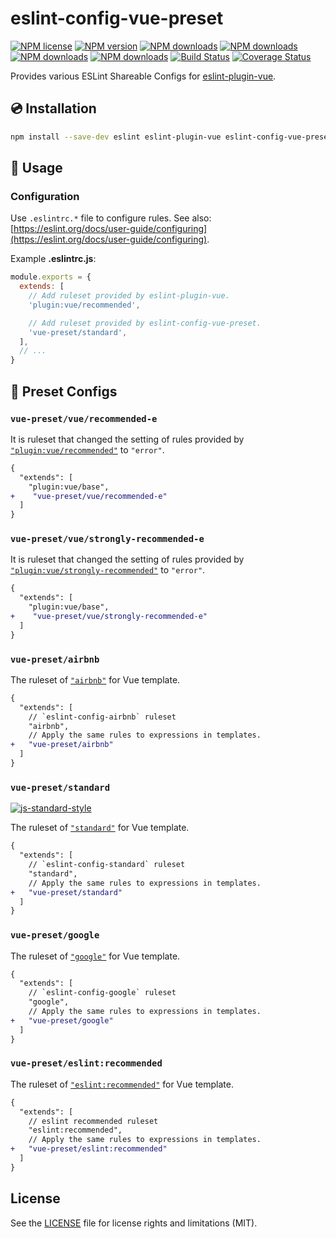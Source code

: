 # eslint-config-vue-preset

[![NPM license](https://img.shields.io/npm/l/eslint-config-vue-preset.svg)](https://www.npmjs.com/package/eslint-config-vue-preset)
[![NPM version](https://img.shields.io/npm/v/eslint-config-vue-preset.svg)](https://www.npmjs.com/package/eslint-config-vue-preset)
[![NPM downloads](https://img.shields.io/npm/dw/eslint-config-vue-preset.svg)](http://www.npmtrends.com/eslint-config-vue-preset)
[![NPM downloads](https://img.shields.io/npm/dm/eslint-config-vue-preset.svg)](http://www.npmtrends.com/eslint-config-vue-preset)
[![NPM downloads](https://img.shields.io/npm/dy/eslint-config-vue-preset.svg)](http://www.npmtrends.com/eslint-config-vue-preset)
[![NPM downloads](https://img.shields.io/npm/dt/eslint-config-vue-preset.svg)](http://www.npmtrends.com/eslint-config-vue-preset)
[![Build Status](https://travis-ci.org/ota-meshi/eslint-config-vue-preset.svg?branch=master)](https://travis-ci.org/ota-meshi/eslint-config-vue-preset)
[![Coverage Status](https://coveralls.io/repos/github/ota-meshi/eslint-config-vue-preset/badge.svg?branch=master)](https://coveralls.io/github/ota-meshi/eslint-config-vue-preset?branch=master)

Provides various ESLint Shareable Configs for [eslint-plugin-vue](https://github.com/vuejs/eslint-plugin-vue).

## :cd: Installation

```bash
npm install --save-dev eslint eslint-plugin-vue eslint-config-vue-preset
```

## :book: Usage

### Configuration

Use `.eslintrc.*` file to configure rules. See also: [https://eslint.org/docs/user-guide/configuring](https://eslint.org/docs/user-guide/configuring).

Example **.eslintrc.js**:

```js
module.exports = {
  extends: [
    // Add ruleset provided by eslint-plugin-vue.
    'plugin:vue/recommended',

    // Add ruleset provided by eslint-config-vue-preset.
    'vue-preset/standard',
  ],
  // ...
}
```

## :wrench: Preset Configs

### `vue-preset/vue/recommended-e`

It is ruleset that changed the setting of rules provided by [`"plugin:vue/recommended"`](https://eslint.vuejs.org/rules/#priority-c-recommended-minimizing-arbitrary-choices-and-cognitive-overhead) to `"error"`.

```diff
{
  "extends": [
    "plugin:vue/base",
+    "vue-preset/vue/recommended-e"
  ]
}
```

### `vue-preset/vue/strongly-recommended-e`

It is ruleset that changed the setting of rules provided by [`"plugin:vue/strongly-recommended"`](https://eslint.vuejs.org/rules/#priority-b-strongly-recommended-improving-readability) to `"error"`.

```diff
{
  "extends": [
    "plugin:vue/base",
+    "vue-preset/vue/strongly-recommended-e"
  ]
}
```

### `vue-preset/airbnb`

The ruleset of [`"airbnb"`](https://github.com/airbnb/javascript/tree/master/packages/eslint-config-airbnb) for Vue template.

```diff
{
  "extends": [
    // `eslint-config-airbnb` ruleset
    "airbnb",
    // Apply the same rules to expressions in templates.
+   "vue-preset/airbnb"
  ]
}
```

### `vue-preset/standard`

[![js-standard-style](https://cdn.rawgit.com/standard/standard/master/badge.svg)](http://standardjs.com)

The ruleset of [`"standard"`](https://github.com/standard/eslint-config-standard) for Vue template.

```diff
{
  "extends": [
    // `eslint-config-standard` ruleset
    "standard",
    // Apply the same rules to expressions in templates.
+   "vue-preset/standard"
  ]
}
```

### `vue-preset/google`

The ruleset of [`"google"`](https://github.com/google/eslint-config-google) for Vue template.

```diff
{
  "extends": [
    // `eslint-config-google` ruleset
    "google",
    // Apply the same rules to expressions in templates.
+   "vue-preset/google"
  ]
}
```

### `vue-preset/eslint:recommended`

The ruleset of [`"eslint:recommended"`](https://eslint.org/docs/user-guide/configuring#using-eslintrecommended) for Vue template.

```diff
{
  "extends": [
    // eslint recommended ruleset
    "eslint:recommended",
    // Apply the same rules to expressions in templates.
+   "vue-preset/eslint:recommended"
  ]
}
```

## License

See the [LICENSE](LICENSE) file for license rights and limitations (MIT).
